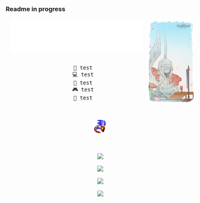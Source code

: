 ### Readme in progress
<div align="center">
<img src="https://github.com/Aryan570/Aryan570/blob/main/for_github/1650775908213.jpg" align="right" width="25%"/>
<img src="https://github.com/Aryan570/Aryan570/blob/main/for_github/output-onlinegiftools.gif" width="70%" />
<br><br>
<pre>
    💼 test
    💻 test
    📖 test
    🎮 test
    🐾 test
</pre>
<br><br>
<img src="https://github.com/Aryan570/Aryan570/blob/main/for_github/R.gif" height="40"/>
<br><br><br>
    
[![](https://img.shields.io/badge/-LeetCode-FFA116?style=flat&logo=LeetCode&logoColor=black)](https://leetcode.com/a4yan1/)

[![](https://img.shields.io/badge/website-000000?style=flat&logo=About.me&logoColor=white)](https://ghiblily.vercel.app/)

[![](https://img.shields.io/badge/harri-22D8BF)](https://harri.com/Aryan-1769)

[![](https://img.shields.io/badge/Discord-7289DA?style=flat&logo=discord&logoColor=white)](discordapp.com/users/511556014433239040)
</div>
